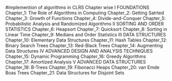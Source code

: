 #implemention of algorithms in CLRS Chapter wise
I FOUNDATIONS
	Chapter_1: The Role of Algorithms in Computing
	Chapter_2: Getting Satrted
	Chapter_3: Growth of Functions
	Chapter_4: Divide-and-Conquer
	Chapter_5: Probabilistic Analysis and Randomized Algorithms
II SORTING AND ORDER STATISTICS
	Chapter_6: Heapsort
	Chapter_7: Quicksort
	Chapter_8: Sorting in Linear Time
	Chapter_9: Medians and Order Statistics
III DATA STRUCTURES
	Chapter_10: Elementary Data Structures
	Chapter_11: Hash Tables
	Chapter_12: Binary Search Trees
	Chapter_13: Red-Black Trees
	Chapter_14: Augmenting Data Structures
IV ADVANCED DESIGN AND ANALYSIS TECHNIQUES
	Chapter_15: Dynamic Programming
	Chapter_16: Greedy Algorithms
	Chapter_17: Amortized Analysis
V ADVANCED DATA STRUCTURES
	Chapter_18: B-Trees
	Chapter_19: Fibonacci Heaps
	Chapter_20: van Emde Boas Trees
	Chapter_21: Data Structures for Disjoint Sets
